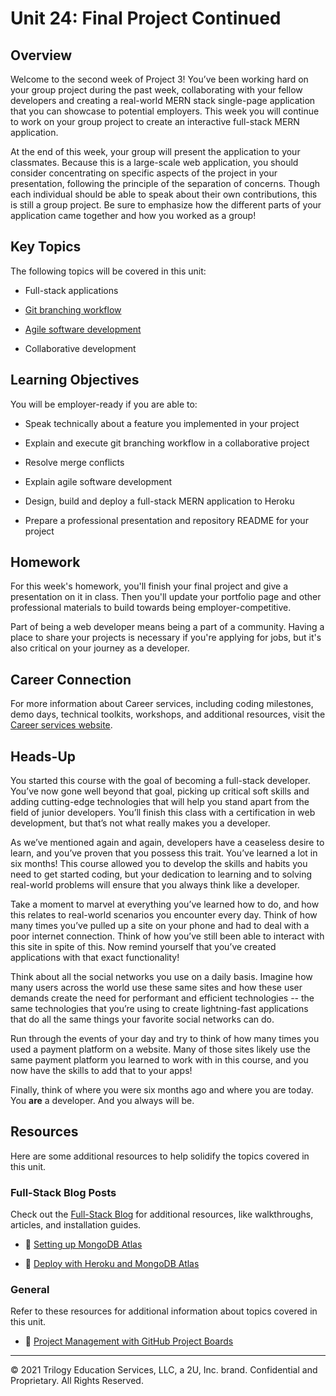 # Unit 24: Final Project Continued

## Overview

Welcome to the second week of Project 3! You’ve been working hard on your group project during the past week, collaborating with your fellow developers and creating a real-world MERN stack single-page application that you can showcase to potential employers. This week you will continue to work on your group project to create an interactive full-stack MERN application.

At the end of this week, your group will present the application to your classmates. Because this is a large-scale web application, you should consider concentrating on specific aspects of the project in your presentation, following the principle of the separation of concerns. Though each individual should be able to speak about their own contributions, this is still a group project. Be sure to emphasize how the different parts of your application came together and how you worked as a group!

## Key Topics

The following topics will be covered in this unit:

* Full-stack applications

* [Git branching workflow](https://git-scm.com/book/en/v2/Git-Branching-Branching-Workflows)

* [Agile software development](https://en.wikipedia.org/wiki/Agile_software_development)

* Collaborative development

## Learning Objectives

You will be employer-ready if you are able to:

* Speak technically about a feature you implemented in your project

* Explain and execute git branching workflow in a collaborative project

* Resolve merge conflicts

* Explain agile software development

* Design, build and deploy a full-stack MERN application to Heroku

* Prepare a professional presentation and repository README for your project

## Homework

For this week's homework, you'll finish your final project and give a presentation on it in class. Then you'll update your portfolio page and other professional materials to build towards being employer-competitive.

Part of being a web developer means being a part of a community. Having a place to share your projects is necessary if you're applying for jobs, but it's also critical on your journey as a developer.

## Career Connection

For more information about Career services, including coding milestones, demo days, technical toolkits, workshops, and additional resources, visit the [Career services website](https://careernetwork.2u.com/).

## Heads-Up

You started this course with the goal of becoming a full-stack developer. You’ve now gone well beyond that goal, picking up critical soft skills and adding cutting-edge technologies that will help you stand apart from the field of junior developers. You’ll finish this class with a certification in web development, but that’s not what really makes you a developer.

As we’ve mentioned again and again, developers have a ceaseless desire to learn, and you’ve proven that you possess this trait. You’ve learned a lot in six months! This course allowed you to develop the skills and habits you need to get started coding, but your dedication to learning and to solving real-world problems will ensure that you always think like a developer.

Take a moment to marvel at everything you’ve learned how to do, and how this relates to real-world scenarios you encounter every day. Think of how many times you’ve pulled up a site on your phone and had to deal with a poor internet connection. Think of how you’ve still been able to interact with this site in spite of this. Now remind yourself that you’ve created applications with that exact functionality!

Think about all the social networks you use on a daily basis. Imagine how many users across the world use these same sites and how these user demands create the need for performant and efficient technologies -- the same technologies that you’re using to create lightning-fast applications that do all the same things your favorite social networks can do.

Run through the events of your day and try to think of how many times you used a payment platform on a website. Many of those sites likely use the same payment platform you learned to work with in this course, and you now have the skills to add that to your apps!

Finally, think of where you were six months ago and where you are today. You **are** a developer. And you always will be.

## Resources

Here are some additional resources to help solidify the topics covered in this unit.

### Full-Stack Blog Posts

Check out the [Full-Stack Blog](https://coding-boot-camp.github.io/full-stack/) for additional resources, like walkthroughs, articles, and installation guides.

* 📖 [Setting up MongoDB Atlas](https://coding-boot-camp.github.io/full-stack/mongodb/how-to-set-up-mongodb-atlas)

* 📖 [Deploy with Heroku and MongoDB Atlas](https://coding-boot-camp.github.io/full-stack/mongodb/deploy-with-heroku-and-mongodb-atlas)

### General

Refer to these resources for additional information about topics covered in this unit.

* 📖 [Project Management with GitHub Project Boards](https://docs.github.com/en/github/managing-your-work-on-github/about-project-boards)

---
© 2021 Trilogy Education Services, LLC, a 2U, Inc. brand. Confidential and Proprietary. All Rights Reserved.

